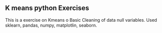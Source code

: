 ## K means python Exercises
This is a exercise on Kmeans o Basic Cleaning of data null variables. Used sklearn, pandas, numpy, matplotlin, seaborn.
